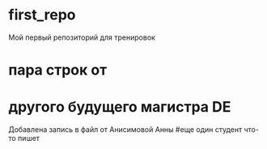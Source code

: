 # first_repo
Мой первый репозиторий для тренировок
# пара строк от
# другого будущего магистра DE
Добавлена запись в файл от Анисимовой Анны
#еще один студент что-то пишет


